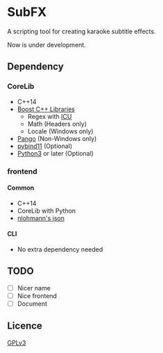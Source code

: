 # SubFX

A scripting tool for creating karaoke subtitle effects.

Now is under development.

## Dependency

### CoreLib

- C++14
- [Boost C++ Libraries](https://www.boost.org)
  - Regex with [ICU](http://site.icu-project.org)
  - Math (Headers only)
  - Locale (Windows only)
- [Pango](https://pango.gnome.org) (Non-Windows only)
- [pybind11](https://github.com/pybind/pybind11) (Optional)
- [Python3](https://www.python.org) or later (Optional)

### frontend

#### Common

- C++14
- CoreLib with Python
- [nlohmann's json](https://github.com/nlohmann/json)

#### CLI

- No extra dependency needed

## TODO

- [ ] Nicer name
- [ ] Nice frontend
- [ ] Document

## Licence

[GPLv3](https://www.gnu.org/licenses/gpl-3.0.html)
